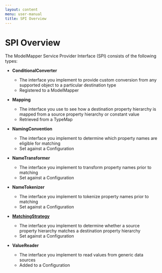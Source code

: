 ```yaml
---
layout: content
menu: user-manual
title: SPI Overview
---
```


# SPI Overview

The ModelMapper Service Provider Interface (SPI) consists of the following types:

  * **ConditionalConverter**
    * The interface you implement to provide custom conversion from any supported object to a particular destination type
    * Registered to a ModelMapper

  * **Mapping**
    * The interface you use to see how a destination property hierarchy is mapped from a source property hierarchy or constant value
    * Retrieved from a TypeMap

  * **NamingConvention**
    * The interface you implement to determine which property names are eligible for matching
    * Set against a Configuration

  * **NameTransformer**
    * The interface you implement to transform property names prior to matching
    * Set against a Configuration

  * **NameTokenizer**
    * The interface you implement to tokenize property names prior to matching
    * Set against a Configuration

  * **[MatchingStrategy](/user-manual/configuration/#matching-strategies)**
    * The interface you implement to determine whether a source property hierarchy matches a destination property hierarchy
    * Set against a Configuration
    
  * **ValueReader**
    * The interface you implement to read values from generic data sources
    * Added to a Configuration